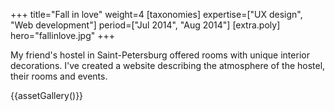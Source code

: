 +++
title="Fall in love"
weight=4
[taxonomies]
expertise=["UX design", "Web development"]
period=["Jul 2014", "Aug 2014"]
[extra.poly]
hero="fallinlove.jpg"
+++

My friend's hostel in Saint-Petersburg offered rooms with unique interior decorations. I've created a website describing the atmosphere of the hostel, their rooms and events.

{{assetGallery()}}